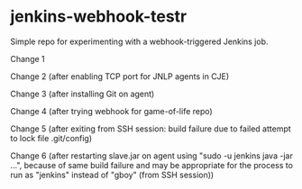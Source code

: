 # jenkins-webhook-testr
Simple repo for experimenting with a webhook-triggered Jenkins job.

Change 1

Change 2 (after enabling TCP port for JNLP agents in CJE)

Change 3 (after installing Git on agent)

Change 4 (after trying webhook for game-of-life repo)

Change 5 (after exiting from SSH session: build failure due to failed attempt to lock file .git/config)

Change 6 (after restarting slave.jar on agent using "sudo -u jenkins java -jar ...", because of same build failure and may be appropriate for the process to run as "jenkins" instead of "gboy" (from SSH session))
